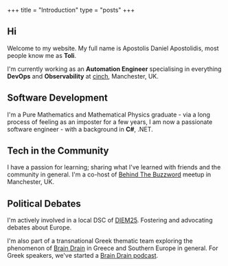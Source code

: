 +++
title =  "Introduction"
type = "posts"
+++

## Hi

Welcome to my website. My full name is Apostolis Daniel Apostolidis, most people know me as **Toli**.

I'm currently working as an **Automation Engineer** specialising in everything **DevOps** and **Observability** at [cinch](https://www.cinch.co.uk), Manchester, UK.

## Software Development

I'm a Pure Mathematics and Mathematical Physics graduate - via a long process of feeling as an imposter for a few years, I am now a passionate software engineer - with a background in **C#**, .NET.

## Tech in the Community

I have a passion for learning; sharing what I've learned with friends and the community in general. I'm a co-host of [Behind The Buzzword](https://www.meetup.com/en-AU/Behind-The-Buzz-Word) meetup in Manchester, UK.

## Political Debates

I'm actively involved in a local DSC of [DIEM25](https://diem25.org/). Fostering and advocating debates about Europe.

I'm also part of a transnational Greek thematic team exploring the phenomenon of [Brain Drain](https://en.wikipedia.org/wiki/Human_capital_flight) in Greece and Southern Europe in general. For Greek speakers, we've started a [Brain Drain podcast](https://open.spotify.com/show/2Wd0cdlqEwPVQVB4vaEMc3?si=xTQWezCkT4igDTXehFTBTg).
